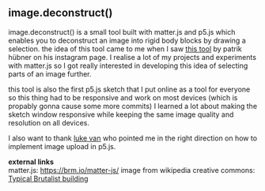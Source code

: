 ## image.deconstruct() <br />
image.deconstruct() is a small tool built with matter.js and p5.js which enables you to deconstruct an image into rigid body blocks by drawing a selection.
the idea of this tool came to me when I saw [this tool](https://www.instagram.com/p/CwdNOb5Mt1U/?img_index=1) by patrik hübner on his instagram page. I realise a lot of my projects and experiments with matter.js so I got really interested in developing this idea of selecting parts of an image further.

this tool is also the first p5.js sketch that I put online as a tool for everyone so this thing had to be responsive and work on most devices (which is propably gonna cause some more commits) I learned a lot about making the sketch window responsive while keeping the same image quality and resolution on all devices.

I also want to thank [luke van](https://lukevan.me) who pointed me in the right direction on how to implement image upload in p5.js.

**external links** <br />
matter.js: https://brm.io/matter-js/
image from wikipedia creative commons: [Typical Brutalist building](https://commons.wikimedia.org/wiki/File:Typical_Brutalist_building_with_Coca_Cola_ad_in_Piata_Romana,_Bucarest._21-04-19_-_Gipsywriting.jpg)
